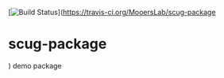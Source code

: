 [![Build Status](https://travis-ci.org/MooersLab/scug-package.svg?branch=master)](https://travis-ci.org/MooersLab/scug-package
# scug-package
)
demo package
